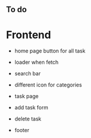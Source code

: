 ## To do

# Frontend

- home page button for all task
- loader when fetch
- search bar
- different icon for categories

- task page
- add task form
- delete task

- footer

